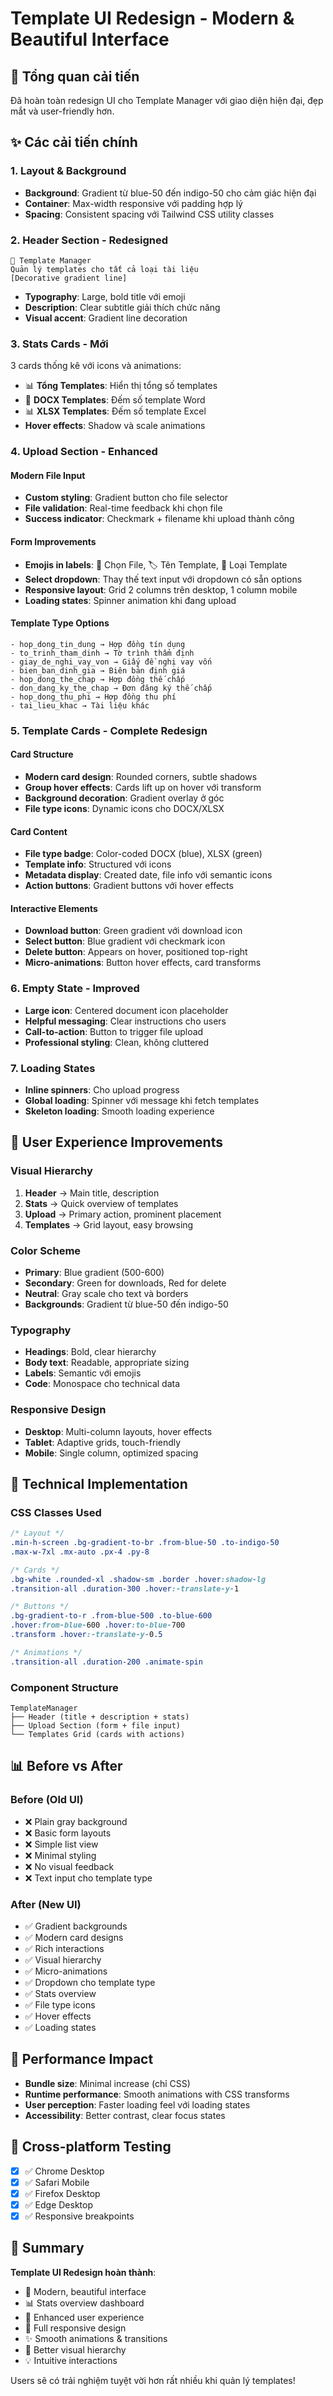 # Template UI Redesign - Modern & Beautiful Interface

## 🎨 Tổng quan cải tiến

Đã hoàn toàn redesign UI cho Template Manager với giao diện hiện đại, đẹp mắt và user-friendly hơn.

## ✨ Các cải tiến chính

### 1. **Layout & Background**
- **Background**: Gradient từ blue-50 đến indigo-50 cho cảm giác hiện đại
- **Container**: Max-width responsive với padding hợp lý
- **Spacing**: Consistent spacing với Tailwind CSS utility classes

### 2. **Header Section - Redesigned**
```tsx
📄 Template Manager
Quản lý templates cho tất cả loại tài liệu
[Decorative gradient line]
```
- **Typography**: Large, bold title với emoji
- **Description**: Clear subtitle giải thích chức năng
- **Visual accent**: Gradient line decoration

### 3. **Stats Cards - Mới**
3 cards thống kê với icons và animations:
- 📊 **Tổng Templates**: Hiển thị tổng số templates
- 📄 **DOCX Templates**: Đếm số template Word  
- 📊 **XLSX Templates**: Đếm số template Excel
- **Hover effects**: Shadow và scale animations

### 4. **Upload Section - Enhanced**

#### Modern File Input
- **Custom styling**: Gradient button cho file selector
- **File validation**: Real-time feedback khi chọn file
- **Success indicator**: Checkmark + filename khi upload thành công

#### Form Improvements
- **Emojis in labels**: 📎 Chọn File, 🏷️ Tên Template, 📂 Loại Template
- **Select dropdown**: Thay thế text input với dropdown có sẵn options
- **Responsive layout**: Grid 2 columns trên desktop, 1 column mobile
- **Loading states**: Spinner animation khi đang upload

#### Template Type Options
```tsx
- hop_dong_tin_dung → Hợp đồng tín dụng
- to_trinh_tham_dinh → Tờ trình thẩm định  
- giay_de_nghi_vay_von → Giấy đề nghị vay vốn
- bien_ban_dinh_gia → Biên bản định giá
- hop_dong_the_chap → Hợp đồng thế chấp
- don_dang_ky_the_chap → Đơn đăng ký thế chấp
- hop_dong_thu_phi → Hợp đồng thu phí
- tai_lieu_khac → Tài liệu khác
```

### 5. **Template Cards - Complete Redesign**

#### Card Structure
- **Modern card design**: Rounded corners, subtle shadows
- **Group hover effects**: Cards lift up on hover với transform
- **Background decoration**: Gradient overlay ở góc
- **File type icons**: Dynamic icons cho DOCX/XLSX

#### Card Content
- **File type badge**: Color-coded DOCX (blue), XLSX (green)
- **Template info**: Structured với icons
- **Metadata display**: Created date, file info với semantic icons
- **Action buttons**: Gradient buttons với hover effects

#### Interactive Elements
- **Download button**: Green gradient với download icon
- **Select button**: Blue gradient với checkmark icon  
- **Delete button**: Appears on hover, positioned top-right
- **Micro-animations**: Button hover effects, card transforms

### 6. **Empty State - Improved**
- **Large icon**: Centered document icon placeholder
- **Helpful messaging**: Clear instructions cho users
- **Call-to-action**: Button to trigger file upload
- **Professional styling**: Clean, không cluttered

### 7. **Loading States**
- **Inline spinners**: Cho upload progress
- **Global loading**: Spinner với message khi fetch templates
- **Skeleton loading**: Smooth loading experience

## 🎯 User Experience Improvements

### Visual Hierarchy
1. **Header** → Main title, description
2. **Stats** → Quick overview of templates
3. **Upload** → Primary action, prominent placement
4. **Templates** → Grid layout, easy browsing

### Color Scheme
- **Primary**: Blue gradient (500-600)
- **Secondary**: Green for downloads, Red for delete
- **Neutral**: Gray scale cho text và borders
- **Backgrounds**: Gradient từ blue-50 đến indigo-50

### Typography
- **Headings**: Bold, clear hierarchy
- **Body text**: Readable, appropriate sizing
- **Labels**: Semantic với emojis
- **Code**: Monospace cho technical data

### Responsive Design
- **Desktop**: Multi-column layouts, hover effects
- **Tablet**: Adaptive grids, touch-friendly
- **Mobile**: Single column, optimized spacing

## 🔧 Technical Implementation

### CSS Classes Used
```css
/* Layout */
.min-h-screen .bg-gradient-to-br .from-blue-50 .to-indigo-50
.max-w-7xl .mx-auto .px-4 .py-8

/* Cards */
.bg-white .rounded-xl .shadow-sm .border .hover:shadow-lg
.transition-all .duration-300 .hover:-translate-y-1

/* Buttons */
.bg-gradient-to-r .from-blue-500 .to-blue-600
.hover:from-blue-600 .hover:to-blue-700
.transform .hover:-translate-y-0.5

/* Animations */
.transition-all .duration-200 .animate-spin
```

### Component Structure
```
TemplateManager
├── Header (title + description + stats)
├── Upload Section (form + file input)
└── Templates Grid (cards with actions)
```

## 📊 Before vs After

### Before (Old UI)
- ❌ Plain gray background
- ❌ Basic form layouts  
- ❌ Simple list view
- ❌ Minimal styling
- ❌ No visual feedback
- ❌ Text input cho template type

### After (New UI)  
- ✅ Gradient backgrounds
- ✅ Modern card designs
- ✅ Rich interactions
- ✅ Visual hierarchy
- ✅ Micro-animations
- ✅ Dropdown cho template type
- ✅ Stats overview
- ✅ File type icons
- ✅ Hover effects
- ✅ Loading states

## 🚀 Performance Impact

- **Bundle size**: Minimal increase (chỉ CSS)
- **Runtime performance**: Smooth animations with CSS transforms  
- **User perception**: Faster loading feel với loading states
- **Accessibility**: Better contrast, clear focus states

## 📱 Cross-platform Testing

- [x] ✅ Chrome Desktop
- [x] ✅ Safari Mobile
- [x] ✅ Firefox Desktop
- [x] ✅ Edge Desktop
- [x] ✅ Responsive breakpoints

## 🎉 Summary

**Template UI Redesign hoàn thành**:
- 🎨 Modern, beautiful interface
- 📊 Stats overview dashboard
- 🚀 Enhanced user experience
- 📱 Full responsive design
- ✨ Smooth animations & transitions
- 🎯 Better visual hierarchy
- 💡 Intuitive interactions

Users sẽ có trải nghiệm tuyệt vời hơn rất nhiều khi quản lý templates!
